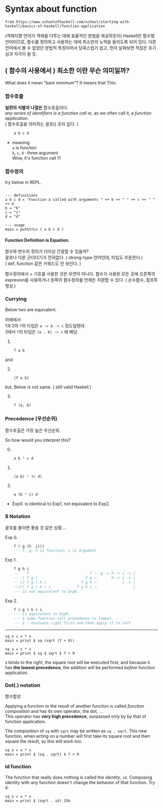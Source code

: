 # Syntax about function

`from https://www.schoolofhaskell.com/school/starting-with-haskell/basics-of-haskell/function-application`

(객체지향 언어가 객체를 다루는 데에 효율적인 문법을 제공하듯이)
Haskell은 함수형 언어이므로, 함수를 정의하고 사용하는 데에 최소한의 노력을 들이도록 되어 있다.
다른 언어에서 볼 수 없었던 문법적 특징이어서 당혹스럽기 쉽고, 먼저 살펴보면 적잖은 호기심과 자극이 될 듯.

## ( 함수의 사용에서 ) **최소한** 이란 무슨 의미일까?

What does it mean "bare minimum"? It means that This:

### 함수호출

**일련의 식별자 나열은** 함수호촐이다.  
_any series of identifiers is a function call_ or, as we often call it, a _function application_.  
( 함수호출을 의미하는 괄호() 조차 없다. )

```haskell
    a b c d
```

- meaning  
   `a` is function  
   `b`, `c`, `d` : three argument  
   Wow, it's function call !!!

### 함수정의

try below in REPL.

```active haskell

--- definitions
a b c d = "Function a called with arguments " ++ b ++ " " ++ c ++ " " ++ d
b = "b"
c = "c"
d = "d"

--- usage
main = putStrLn ( a b c d )

```

#### Function Definition is Equation.

함수와 변수의 정의가 더이상 간결할 수 있을까?  
괄호나 다른 군더더기가 전혀없다. ( strong-type 언어인데, 타입도 추론한다.)  
( def, function 같은 키워드도 안 보인다. )

함수정의에서 = 기호를 사용한 것은 우연이 아니다.
함수가 사용된 모든 곳에 오른쪽의 expresion을 사용하거나 왼쪽의 함수정의를 언제든 치환할 수 있다.
( 순수함수, 참조투명성 )

### Currying

Below two are equivalent.

아래에서  
1과 2의 `f`의 타입은 `a -> b -> c` 정도일텐데  
 3에서 `f`의 타입은 `(a , b) -> c` 에 해당.

1.

```haskell
    f a b
```

and

2.

```haskell
    (f a b)
```

but, Below is not same. ( still valid Haskell.)

3.

```haskell
    f (a, b)
```

### Precedence (우선순위)

함수호출은 가장 높은 우선순위.

So how would you interpret this?

0.

```haskell
    a b * c d
```

1.

```haskell
    (a b) * (c d)
```

2.

```haskell
    a (b * c) d
```

- Exp0. is identical to Exp1, _not_ equivalent to Exp2.

### $ Notation

괄호를 줄이면 좋을 것 같은 상황....

Exp 0.

```haskell
    f ( g (h  i)))
    --- f, g, h is function, i is argument
```

Exp 1.

```haskell
    f g h i         
    --    f                            f :: g -> h -> i -> j 
    --  ( f g )                      f g ::      h -> i -> j
    -- (( f g ) h )                f g h ::           i -> j
    --((( f g ) h ) i            f g h i ::                j
    --- is not equivalent to Exp0.
```

Exp 2.

```haskell
    f $ g $ h $ i
    --- is equivalent to Exp0.
    --- $ make function call precedence to lowest.
    --- $ : evaluate right first and-then apply it to left
```

---

```active haskell
sq x = x * x
main = print $ sq (sqrt (7 + 9))
```

```active haskell
sq x = x * x
main = print $ sq $ sqrt $ 7 + 9
```

`$` binds to the right, the square root will be executed first; and because it has **the lowest precedence**, the addition will be performed _before_ function application.

### Dot(.) notation

함수합성

Applying a function to the result of another function is called _function composition_ and has its own operator, the dot, `.`.  
This operator has **very high precedence**, surpassed only by by that of function application.

The composition of `sq` with `sqrt` may be written as `sq . sqrt`. This new function, when acting on a number will first take its square root and then square the result, so this will work too:

```active haskell
sq x = x * x
main = print $ (sq . sqrt) $ 7 + 9
```

### id function

The function that really does nothing is called the _identity_, `id`. Composing identity with any function doesn't change the behavior of that function. Try it:

```active haskell
sq x = x * x
main = print $ (sqrt . id) 256
```
